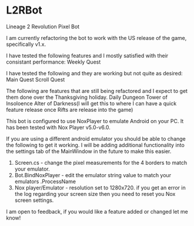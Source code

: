 # L2RBot

Lineage 2 Revolution Pixel Bot

I am currently refactoring the bot to work with the US release of the game, specifically v1.x.

I have tested the following features and I mostly satisfied with their consistant performance:
Weekly Quest

I have tested the following and they are working but not quite as desired:
Main Quest
Scroll Quest

The following are features that are still being refactored and I expect to get them done over the Thanksgiving holiday.
Daily Dungeon
Tower of Insoloence
Alter of Darkness(I will get this to where I can have a quick feature release once Rifts are release into the game)

This bot is configured to use NoxPlayer to emulate Android on your PC. It has been tested with Nox Player v5.0-v6.0. 

If you are using a different android emulator you should be able to change the following to get it working. I will be adding additional functionality into the settings tab of the MainWindow in the future to make this easier.
1. Screen.cs - change the pixel measurements for the 4 borders to match your emulator.
2. Bot.BindNoxPlayer - edit the emulator string value to match your emulators .ProcessName
3. Nox player/Emulator - resolution set to 1280x720. if you get an error in the log regarding your screen size then you need to reset you Nox screen settings.

I am open to feedback, if you would like a feature added or changed let me know!
